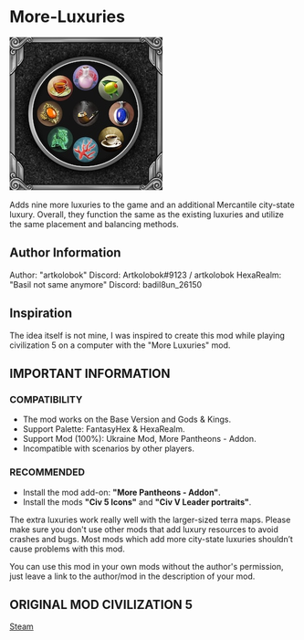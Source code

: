 # More-Luxuries

![](/preview.png)

Adds nine more luxuries to the game and an additional Mercantile city-state luxury. Overall, they function the same as the existing luxuries and utilize the same placement and balancing methods.

## Author Information
Author: "artkolobok"
Discord: Artkolobok#9123 / artkolobok
HexaRealm: "Basil not same anymore" Discord: badil8un_26150

## Inspiration
The idea itself is not mine, I was inspired to create this mod while playing civilization 5 on a computer with the "More Luxuries" mod.

## IMPORTANT INFORMATION
### COMPATIBILITY
- The mod works on the Base Version and Gods & Kings.
- Support Palette: FantasyHex & HexaRealm.
- Support Mod (100%): Ukraine Mod, More Pantheons - Addon.
- Incompatible with scenarios by other players.

### RECOMMENDED
- Install the mod add-on: **"More Pantheons - Addon"**.
- Install the mods **"Civ 5 Icons"** and **"Civ V Leader portraits"**.

The extra luxuries work really well with the larger-sized terra maps. Please make sure you don't use other mods that add luxury resources to avoid crashes and bugs. Most mods which add more city-state luxuries shouldn’t cause problems with this mod.

You can use this mod in your own mods without the author's permission, just leave a link to the author/mod in the description of your mod.

## ORIGINAL MOD CIVILIZATION 5
[Steam](https://steamcommunity.com/sharedfiles/filedetails/?l=english&id=167389120)
